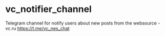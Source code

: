 # vc_notifier_channel
Telegram channel for notify users about new posts from the websource - vc.ru
https://t.me/vc_nes_chat

